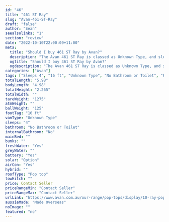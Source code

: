 ```yaml
---
id: "46"
title: "461 ST Ray"
slug: "Avan-461-ST-Ray"
draft: "false"
author: "Sean"
seealsolinks: "1"
section: "review"
date: "2022-10-10T22:00:09+11:00"
meta:
  title: "Should I buy 461 ST Ray by Avan?"
  description: "The Avan 461 ST Ray is classed as Unknown Type, and sleeps 4 people. It is Made Overseas and comes in at 16 ft. It generally has No Bathroom or Toilet."
  ogtitle: "Should I buy 461 ST Ray by Avan?"
  ogdescription: "The Avan 461 ST Ray is classed as Unknown Type, and sleeps 4 people. It is Made Overseas and comes in at 16 ft. It generally has No Bathroom or Toilet."
categories: ["Avan"]
tags: ["Sleeps 4", "16 ft", "Unknown Type", "No Bathroom or Toilet", "Pop top", "Price Unknown", "Made Overseas"]
totalLength: "5.98"
bodyLength: "4.98"
totalHeight: "2.265"
totalWidth: ""
tareWeight: "1275"
atmWeight: ""
ballWeight: "125"
footTag: "16 ft"
vanType: "Unknown Type"
sleeps: "4"
bathroom: "No Bathroom or Toilet"
internalBathroom: "No"
mainBed: ""
bunks: ""
freshWater: "Yes"
greyWater: ""
battery: "Yes"
solar: "Option"
airCon: "Yes"
hybrid: ""
roofType: "Pop top"
towHitch: ""
price: Contact Seller
priceRangeMin: "Contact Seller"
priceRangeMax: "Contact Seller"
urlLink: "https://www.avan.com.au/our-range/pop-tops/display/10-ray-pop-top"
aussieMade: "Made Overseas"
noImage: ""
featured: "no"
---
```

